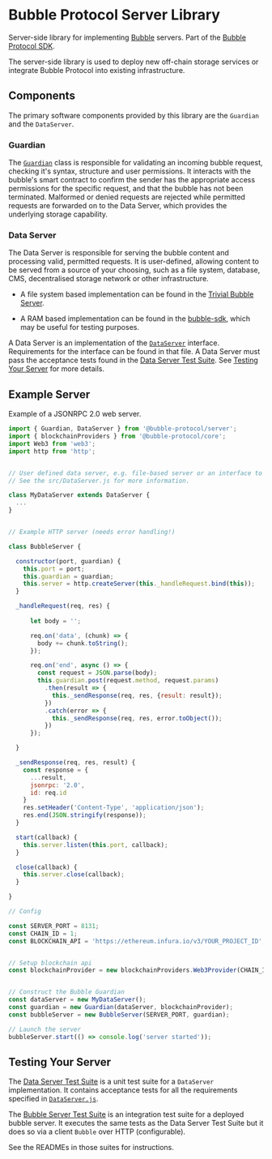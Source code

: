 # Bubble Protocol Server Library

Server-side library for implementing [Bubble](https://bubbleprotocol.com) servers.  Part of the [Bubble Protocol SDK](https://github.com/Bubble-Protocol/bubble-sdk).

The server-side library is used to deploy new off-chain storage services or integrate Bubble Protocol into existing infrastructure.

## Components

The primary software components provided by this library are the `Guardian` and the `DataServer`.

### Guardian

The [`Guardian`](src/Guardian.js) class is responsible for validating an incoming bubble request, checking it's syntax, structure and user permissions.  It interacts with the bubble's smart contract to confirm the sender has the appropriate access permissions for the specific request, and that the bubble has not been terminated.  Malformed or denied requests are rejected while permitted requests are forwarded on to the Data Server, which provides the underlying storage capability.

### Data Server

The Data Server is responsible for serving the bubble content and processing valid, permitted requests.  It is user-defined, allowing content to be served from a source of your choosing, such as a file system, database, CMS, decentralised storage network or other infrastructure.  

* A file system based implementation can be found in the [Trivial Bubble Server](https://github.com/Bubble-Protocol/trivial-bubble-server).

* A RAM based implementation can be found in the [bubble-sdk](https://github.com/Bubble-Protocol/bubble-sdk/blob/main/test/RamBasedDataServer.js), which may be useful for testing purposes.

A Data Server is an implementation of the [`DataServer`](src/DataServer.js) interface.  Requirements for the interface can be found in that file.  A Data Server must pass the acceptance tests found in the [Data Server Test Suite](./test/DataServerTestSuite/).  See [Testing Your Server](#testing-your-server) for more details.


## Example Server

Example of a JSONRPC 2.0 web server.

```javascript
import { Guardian, DataServer } from '@bubble-protocol/server';
import { blockchainProviders } from '@bubble-protocol/core';
import Web3 from 'web3';
import http from 'http';


// User defined data server, e.g. file-based server or an interface to an existing database.
// See the src/DataServer.js for more information.

class MyDataServer extends DataServer {
  ... 
}


// Example HTTP server (needs error handling!)

class BubbleServer {

  constructor(port, guardian) {
    this.port = port;
    this.guardian = guardian;
    this.server = http.createServer(this._handleRequest.bind(this));
  }

  _handleRequest(req, res) {
      
      let body = '';

      req.on('data', (chunk) => {
        body += chunk.toString();
      });

      req.on('end', async () => {
        const request = JSON.parse(body);
        this.guardian.post(request.method, request.params)
          .then(result => {
            this._sendResponse(req, res, {result: result});
          })
          .catch(error => {
            this._sendResponse(req, res, error.toObject());
          })
      });

  }

  _sendResponse(req, res, result) {
    const response = {
      ...result,
      jsonrpc: '2.0',
      id: req.id
    }
    res.setHeader('Content-Type', 'application/json');
    res.end(JSON.stringify(response));
  }

  start(callback) {
    this.server.listen(this.port, callback);
  }

  close(callback) {
    this.server.close(callback);
  }

}

// Config

const SERVER_PORT = 8131;
const CHAIN_ID = 1;
const BLOCKCHAIN_API = 'https://ethereum.infura.io/v3/YOUR_PROJECT_ID';


// Setup blockchain api
const blockchainProvider = new blockchainProviders.Web3Provider(CHAIN_ID, new Web3(BLOCKCHAIN_API), '0.0.2')


// Construct the Bubble Guardian
const dataServer = new MyDataServer();
const guardian = new Guardian(dataServer, blockchainProvider);
const bubbleServer = new BubbleServer(SERVER_PORT, guardian);

// Launch the server
bubbleServer.start(() => console.log('server started'));
```

## Testing Your Server

The [Data Server Test Suite](./test/BubbleServerTestSuite/) is a unit test suite for a `DataServer` implementation.  It contains acceptance tests for all the requirements specified in [`DataServer.js`](src/DataServer.js).

The [Bubble Server Test Suite](./test/BubbleServerTestSuite/) is an integration test suite for a deployed bubble server.  It executes the same tests as the Data Server Test Suite but it does so via a client `Bubble` over HTTP (configurable).

See the READMEs in those suites for instructions.